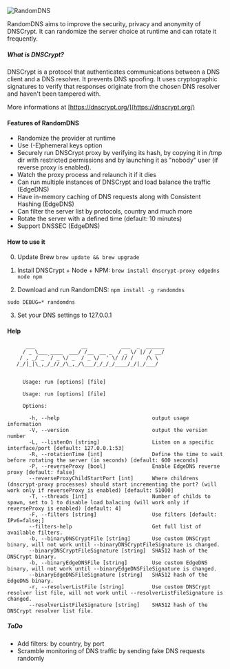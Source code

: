 ![RandomDNS](https://raw.githubusercontent.com/pwnsdx/RandomDNS/master/screenshot.jpg)

RandomDNS aims to improve the security, privacy and anonymity of DNSCrypt. It can randomize the server choice at runtime and can rotate it frequently.

##### What is DNSCrypt?

DNSCrypt is a protocol that authenticates communications between a DNS client and a DNS resolver. It prevents DNS spoofing. It uses cryptographic signatures to verify that responses originate from the chosen DNS resolver and haven't been tampered with.

More informations at [https://dnscrypt.org/](https://dnscrypt.org/)

#### Features of RandomDNS

- Randomize the provider at runtime
- Use (-E)phemeral keys option
- Securely run DNSCrypt proxy by verifying its hash, by copying it in /tmp dir with restricted permissions and by launching it as "nobody" user (if reverse proxy is enabled).
- Watch the proxy process and relaunch it if it dies
- Can run multiple instances of DNSCrypt and load balance the traffic (EdgeDNS)
- Have in-memory caching of DNS requests along with Consistent Hashing (EdgeDNS)
- Can filter the server list by protocols, country and much more
- Rotate the server with a defined time (default: 10 minutes)
- Support DNSSEC (EdgeDNS)

#### How to use it

0) Update Brew
```brew update && brew upgrade```

1) Install DNSCrypt + Node + NPM:
```brew install dnscrypt-proxy edgedns node npm```

2) Download and run RandomDNS:
```npm install -g randomdns```

```sudo DEBUG=* randomdns```

3) Set your DNS settings to 127.0.0.1

#### Help

```
      ___               __           ___  _  ______
     / _ \___ ____  ___/ /__  __ _  / _ \/ |/ / __/
    / , _/ _ `/ _ \/ _  / _ \/  ' \/ // /    /\ \  
   /_/|_|\_,_/_//_/\_,_/\___/_/_/_/____/_/|_/___/  


     Usage: run [options] [file]

     Usage: run [options] [file]

     Options:

       -h, --help                              output usage information
       -V, --version                           output the version number
       -L, --listenOn [string]                 Listen on a specific interface/port [default: 127.0.0.1:53]
       -R, --rotationTime [int]                Define the time to wait before rotating the server (in seconds) [default: 600 seconds]
       -P, --reverseProxy [bool]               Enable EdgeDNS reverse proxy [default: false]
       --reverseProxyChildStartPort [int]      Where childrens (dnscrypt-proxy processes) should start incrementing the port? (will work only if reverseProxy is enabled) [default: 51000]
       -T, --threads [int]                     Number of childs to spawn, set to 1 to disable load balacing (will work only if reverseProxy is enabled) [default: 4]
       -F, --filters [string]                  Use filters [default: IPv6=false;]
       --filters-help                          Get full list of available filters.
       -b, --binaryDNSCryptFile [string]       Use custom DNSCrypt binary, will not work until --binaryDNSCryptFileSignature is changed.
       --binaryDNSCryptFileSignature [string]  SHA512 hash of the DNSCrypt binary.
       -b, --binaryEdgeDNSFile [string]        Use custom EdgeDNS binary, will not work until --binaryEdgeDNSFileSignature is changed.
       --binaryEdgeDNSFileSignature [string]   SHA512 hash of the EdgeDNS binary.
       -r, --resolverListFile [string]         Use custom DNSCrypt resolver list file, will not work until --resolverListFileSignature is changed.
       --resolverListFileSignature [string]    SHA512 hash of the DNSCrypt resolver list file.

```

##### ToDo

- Add filters: by country, by port
- Scramble monitoring of DNS traffic by sending fake DNS requests randomly
